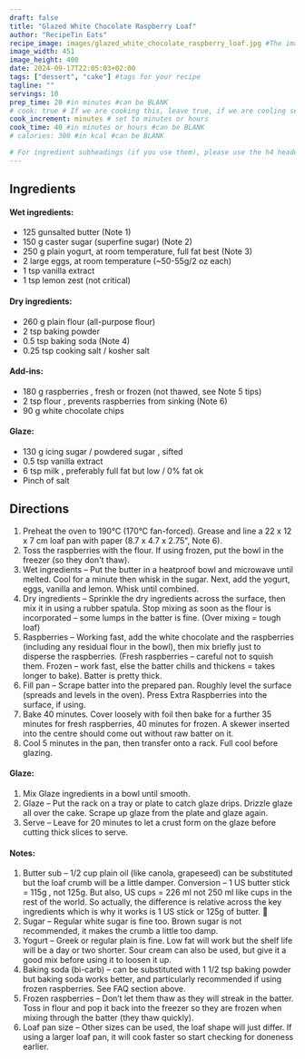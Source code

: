 ```yaml
---
draft: false
title: "Glazed White Chocolate Raspberry Loaf"
author: "RecipeTin Eats"
recipe_image: images/glazed_white_chocolate_raspberry_loaf.jpg #The image for your recipe
image_width: 451
image_height: 400
date: 2024-09-17T22:05:03+02:00
tags: ["dessert", "cake"] #tags for your recipe
tagline: ""
servings: 10
prep_time: 20 #in minutes #can be BLANK
# cook: true # If we are cooking this, leave true, if we are cooling set to false
cook_increment: minutes # set to minutes or hours
cook_time: 40 #in minutes or hours #can be BLANK
# calories: 300 #in kcal #can be BLANK

# For ingredient subheadings (if you use them), please use the h4 header.  For print view I have those elements targeted
---
```



## Ingredients

#### Wet ingredients:
- 125 gunsalted butter (Note 1) 
- 150 g caster sugar (superfine sugar) (Note 2)
- 250 g plain yogurt, at room temperature, full fat best (Note 3)
- 2 large eggs, at room temperature (~50-55g/2 oz each)
- 1 tsp vanilla extract
- 1 tsp lemon zest (not critical)

#### Dry ingredients:
- 260 g plain flour (all-purpose flour)
- 2 tsp baking powder
- 0.5 tsp baking soda (Note 4)
- 0.25 tsp cooking salt / kosher salt

#### Add-ins:
- 180 g raspberries , fresh or frozen (not thawed, see Note 5 tips)
- 2 tsp flour , prevents raspberries from sinking (Note 6)
- 90 g white chocolate chips

#### Glaze:
- 130 g icing sugar / powdered sugar , sifted
- 0.5 tsp vanilla extract
- 6 tsp milk , preferably full fat but low / 0% fat ok
- Pinch of salt

## Directions

1. Preheat the oven to 190°C (170°C fan-forced). Grease and line a 22 x 12 x 7 cm loaf pan with paper (8.7 x 4.7 x 2.75", Note 6).
2. Toss the raspberries with the flour. If using frozen, put the bowl in the freezer (so they don't thaw).
3. Wet ingredients – Put the butter in a heatproof bowl and microwave until melted. Cool for a minute then whisk in the sugar. Next, add the yogurt, eggs, vanilla and lemon. Whisk until combined.
4. Dry ingredients – Sprinkle the dry ingredients across the surface, then mix it in using a rubber spatula. Stop mixing as soon as the flour is incorporated – some lumps in the batter is fine. (Over mixing = tough loaf)
5. Raspberries – Working fast, add the white chocolate and the raspberries (including any residual flour in the bowl), then mix briefly just to disperse the raspberries. (Fresh raspberries – careful not to squish them. Frozen – work fast, else the batter chills and thickens = takes longer to bake). Batter is pretty thick.
6. Fill pan – Scrape batter into the prepared pan. Roughly level the surface (spreads and levels in the oven). Press Extra Raspberries into the surface, if using.
7. Bake 40 minutes. Cover loosely with foil then bake for a further 35 minutes for fresh raspberries, 40 minutes for frozen. A skewer inserted into the centre should come out without raw batter on it.
8. Cool 5 minutes in the pan, then transfer onto a rack. Full cool before glazing.

#### Glaze:
1. Mix Glaze ingredients in a bowl until smooth.
2. Glaze – Put the rack on a tray or plate to catch glaze drips. Drizzle glaze all over the cake. Scrape up glaze from the plate and glaze again.
3. Serve – Leave for 20 minutes to let a crust form on the glaze before cutting thick slices to serve.

#### Notes:
1. Butter sub – 1/2 cup plain oil (like canola, grapeseed) can be substituted but the loaf crumb will be a little damper.
Conversion – 1 US butter stick = 115g , not 125g. But also, US cups = 226 ml not 250 ml like cups in the rest of the world. So actually, the difference is relative across the key ingredients which is why it works is 1 US stick or 125g of butter. 🙂
2. Sugar – Regular white sugar is fine too. Brown sugar is not recommended, it makes the crumb a little too damp.
3. Yogurt – Greek or regular plain is fine. Low fat will work but the shelf life will be a day or two shorter. Sour cream can also be used, but give it a good mix before using it to loosen it up. 
4. Baking soda (bi-carb) – can be substituted with 1 1/2 tsp baking powder but baking soda works better, and particularly recommended if using frozen raspberries. See FAQ section above.
5. Frozen raspberries – Don’t let them thaw as they will streak in the batter. Toss in flour and pop it back into the freezer so they are frozen when mixing through the batter (they thaw quickly).
6. Loaf pan size – Other sizes can be used, the loaf shape will just differ. If using a larger loaf pan, it will cook faster so start checking for doneness earlier.